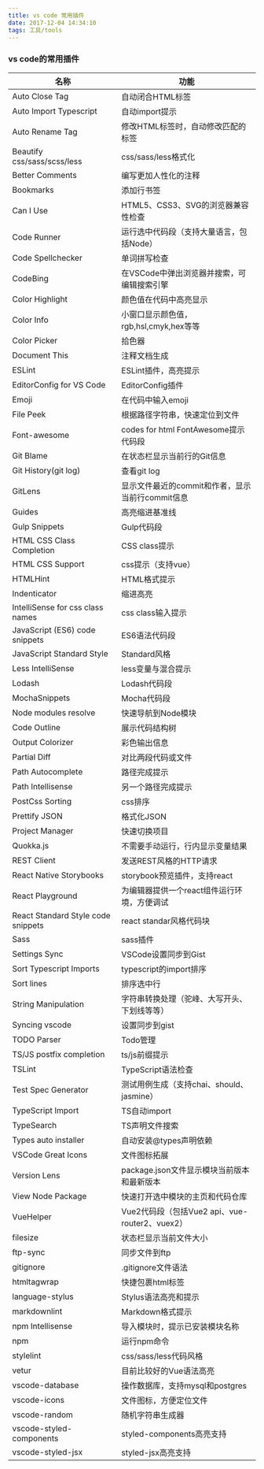 ```yaml
---
title: vs code 常用插件
date: 2017-12-04 14:34:10
tags: 工具/tools
---
```

### vs code的常用插件



名称 | 功能
---|---
Auto Close Tag	|自动闭合HTML标签
Auto Import	Typescript|自动import提示
Auto Rename Tag	|修改HTML标签时，自动修改匹配的标签
Beautify css/sass/scss/less	|css/sass/less格式化
Better Comments	|编写更加人性化的注释
Bookmarks	|添加行书签
Can I Use	|HTML5、CSS3、SVG的浏览器兼容性检查
Code Runner	|运行选中代码段（支持大量语言，包括Node）
Code Spellchecker	|单词拼写检查
CodeBing	|在VSCode中弹出浏览器并搜索，可编辑搜索引擎
Color Highlight	|颜色值在代码中高亮显示
Color Info	| 小窗口显示颜色值，rgb,hsl,cmyk,hex等等
Color Picker	|拾色器
Document This|	注释文档生成
ESLint|	ESLint插件，高亮提示
EditorConfig for VS Code |	EditorConfig插件
Emoji |	在代码中输入emoji
File Peek |	根据路径字符串，快速定位到文件
Font-awesome  | codes for html	FontAwesome提示代码段
Git Blame |	在状态栏显示当前行的Git信息
Git History(git log) |	查看git log
GitLens	 |显示文件最近的commit和作者，显示当前行commit信息
Guides |	高亮缩进基准线
Gulp Snippets |	Gulp代码段
HTML CSS Class Completion |	CSS class提示
HTML CSS Support |	css提示（支持vue）
HTMLHint |	HTML格式提示
Indenticator |	缩进高亮
IntelliSense for css class names |	css class输入提示
JavaScript (ES6) code snippets |	ES6语法代码段
JavaScript Standard Style |	Standard风格
Less IntelliSense	| less变量与混合提示
Lodash |	Lodash代码段
MochaSnippets |	Mocha代码段
Node modules resolve |	快速导航到Node模块
Code Outline |	展示代码结构树
Output Colorizer| 	彩色输出信息
Partial Diff |	对比两段代码或文件
Path Autocomplete |	路径完成提示
Path Intellisense |	另一个路径完成提示
PostCss Sorting |	css排序
Prettify JSON |	格式化JSON
Project Manager	 |快速切换项目
Quokka.js|	不需要手动运行，行内显示变量结果
REST Client	 |发送REST风格的HTTP请求
React Native Storybooks |	storybook预览插件，支持react
React Playground|	为编辑器提供一个react组件运行环境，方便调试
React Standard Style code snippets |	react standar风格代码块
Sass |	sass插件
Settings Sync |	VSCode设置同步到Gist
Sort Typescript Imports |	typescript的import排序
Sort lines |	排序选中行
String Manipulation |	字符串转换处理（驼峰、大写开头、下划线等等）
Syncing	vscode |设置同步到gist
TODO Parser	| Todo管理
TS/JS postfix completion |	ts/js前缀提示
TSLint |	TypeScript语法检查
Test Spec Generator |	测试用例生成（支持chai、should、jasmine）
TypeScript Import |	TS自动import
TypeSearch |	TS声明文件搜索
Types auto installer |	自动安装@types声明依赖
VSCode Great Icons |	文件图标拓展
Version Lens |	package.json文件显示模块当前版本和最新版本
View Node Package |	快速打开选中模块的主页和代码仓库
VueHelper |	Vue2代码段（包括Vue2 api、vue-router2、vuex2）
filesize |	状态栏显示当前文件大小
ftp-sync |	同步文件到ftp
gitignore |	.gitignore文件语法
htmltagwrap	| 快捷包裹html标签
language-stylus |	Stylus语法高亮和提示
markdownlint |	Markdown格式提示
npm Intellisense |	导入模块时，提示已安装模块名称
npm |	运行npm命令
stylelint |	css/sass/less代码风格
vetur |	目前比较好的Vue语法高亮
vscode-database |	操作数据库，支持mysql和postgres
vscode-icons |	文件图标，方便定位文件
vscode-random |	随机字符串生成器
vscode-styled-components |	styled-components高亮支持
vscode-styled-jsx|	styled-jsx高亮支持